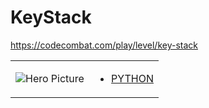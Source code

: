 # KeyStack 

https://codecombat.com/play/level/key-stack
<table>
<tr>
<td>

![Hero Picture](hero.png?raw=true "Hero Picture")

</td>
<td>
<ul>
<li>

[PYTHON](KeyStack.py)

</li>
</td>
</tr>
<table>